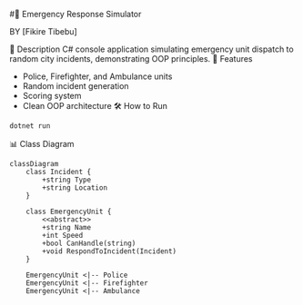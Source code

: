 #🚒 Emergency Response Simulator
 
 BY [Fikire Tibebu]  
 
 📝 Description
 C# console application simulating emergency unit dispatch to random city incidents, demonstrating OOP principles.
  🚀 Features
 - Police, Firefighter, and Ambulance units
 - Random incident generation
 - Scoring system
 - Clean OOP architecture
 🛠️ How to Run
 ```bash
 dotnet run
 ```

 📊 Class Diagram
 ```mermaid
 classDiagram
     class Incident {
         +string Type
         +string Location
     }
     
     class EmergencyUnit {
         <<abstract>>
         +string Name
         +int Speed
         +bool CanHandle(string)
         +void RespondToIncident(Incident)
     }
     
     EmergencyUnit <|-- Police
     EmergencyUnit <|-- Firefighter
     EmergencyUnit <|-- Ambulance
 ```
